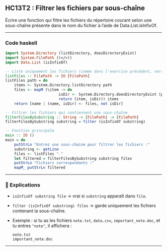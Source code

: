 ## HC13T2 : Filtrer les fichiers par sous-chaîne
Écrire une fonction qui filtre les fichiers du répertoire courant selon une sous-chaîne présente dans le nom du fichier à l’aide de Data.List.isInfixOf.

---

### Code haskell
```haskell
import System.Directory (listDirectory, doesDirectoryExist)
import System.FilePath ((</>))
import Data.List (isInfixOf)

-- Liste uniquement les fichiers (comme dans l'exercice précédent, version sans filterM)
listFiles :: FilePath -> IO [FilePath]
listFiles path = do
    items <- System.Directory.listDirectory path
    files <- mapM (\item -> do
                        isDir <- System.Directory.doesDirectoryExist (path </> item)
                        return (item, isDir)) items
    return [name | (name, isDir) <- files, not isDir]

-- Filtrer les fichiers qui contiennent une sous-chaîne
filterFilesBySubstring :: String -> [FilePath] -> [FilePath]
filterFilesBySubstring substring = filter (isInfixOf substring)

-- Fonction principale
main :: IO ()
main = do
    putStrLn "Entrez une sous-chaine pour filtrer les fichiers :"
    substring <- getLine
    files <- listFiles "."
    let filtered = filterFilesBySubstring substring files
    putStrLn "Fichiers correspondants :"
    mapM_ putStrLn filtered
```

---

### 🔎 Explications

* `isInfixOf substring file` → vrai si `substring` apparaît dans `file`.
* `filter (isInfixOf substring) files` → garde uniquement les fichiers contenant la sous-chaîne.
* Exemple : si tu as les fichiers `note.txt`, `data.csv`, `important_note.doc`, et tu entres `"note"`, il affichera :

  ```
  note.txt
  important_note.doc
  ```

---
